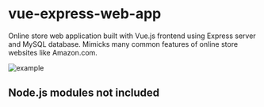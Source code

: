 # vue-express-web-app

Online store web application built with Vue.js frontend using Express server and MySQL database. Mimicks many common features  of online store websites like Amazon.com.

![example](/img/demo.PNG)

## Node.js modules not included

